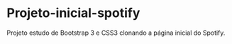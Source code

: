 # Projeto-inicial-spotify
 Projeto estudo de Bootstrap 3 e CSS3 clonando a página inicial do Spotify.
